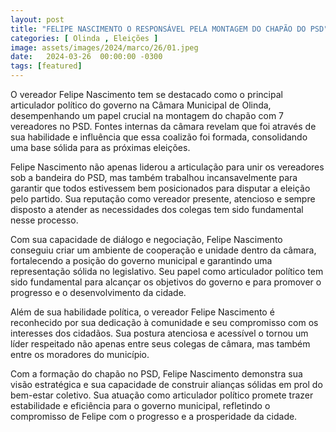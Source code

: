 ```yaml
---
layout: post
title: "FELIPE NASCIMENTO O RESPONSÁVEL PELA MONTAGEM DO CHAPÃO DO PSD"
categories: [ Olinda , Eleições ]
image: assets/images/2024/marco/26/01.jpeg
date:   2024-03-26  00:00:00 -0300
tags: [featured]
---
```

O vereador Felipe Nascimento tem se destacado como o principal articulador político do governo na Câmara Municipal de Olinda, desempenhando um papel crucial na montagem do chapão com 7 vereadores no PSD. Fontes internas da câmara revelam que foi através de sua habilidade e influência que essa coalizão foi formada, consolidando uma base sólida para as próximas eleições.

Felipe Nascimento não apenas liderou a articulação para unir os vereadores sob a bandeira do PSD, mas também trabalhou incansavelmente para garantir que todos estivessem bem posicionados para disputar a eleição pelo partido. Sua reputação como vereador presente, atencioso e sempre disposto a atender as necessidades dos colegas tem sido fundamental nesse processo.

Com sua capacidade de diálogo e negociação, Felipe Nascimento conseguiu criar um ambiente de cooperação e unidade dentro da câmara, fortalecendo a posição do governo municipal e garantindo uma representação sólida no legislativo. Seu papel como articulador político tem sido fundamental para alcançar os objetivos do governo e para promover o progresso e o desenvolvimento da cidade.

Além de sua habilidade política, o vereador Felipe Nascimento é reconhecido por sua dedicação à comunidade e seu compromisso com os interesses dos cidadãos. Sua postura atenciosa e acessível o tornou um líder respeitado não apenas entre seus colegas de câmara, mas também entre os moradores do município.

Com a formação do chapão no PSD, Felipe Nascimento demonstra sua visão estratégica e sua capacidade de construir alianças sólidas em prol do bem-estar coletivo. Sua atuação como articulador político promete trazer estabilidade e eficiência para o governo municipal, refletindo o compromisso de Felipe com o progresso e a prosperidade da cidade.